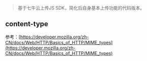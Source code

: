 > 基于七牛云上传JS SDK，简化后自身基本上传功能的代码版本。

## content-type

参考：[https://developer.mozilla.org/zh-CN/docs/Web/HTTP/Basics_of_HTTP/MIME_types](https://developer.mozilla.org/zh-CN/docs/Web/HTTP/Basics_of_HTTP/MIME_types)

